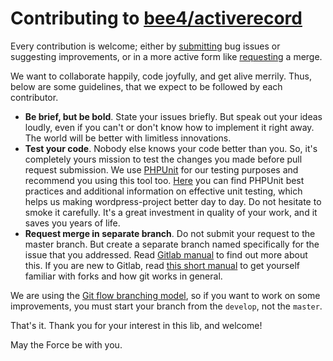 # Contributing to [bee4/activerecord](https://gitlab.com/bee4/activerecord)

Every contribution is welcome; either by [submitting](https://gitlab.com/bee4/activerecord/issues) 
bug issues or suggesting improvements, or in a more active form 
like [requesting](https://gitlab.com/bee4/activerecord/merge_requests) a merge.

We want to collaborate happily, code joyfully, and get alive merrily. 
Thus, below are some guidelines, that we expect to be followed by each 
contributor.

- **Be brief, but be bold**. State your issues briefly. But speak out your ideas loudly, even if you can't or don't know how to implement it right away. The world will be better with limitless innovations.
- **Test your code**. Nobody else knows your code better than you. So, it's completely yours mission to test the changes you made before pull request submission. We use [PHPUnit](https://phpunit.de/) for our testing purposes and recommend you using this tool too. [Here](https://phpunit.de/presentations.html) you can find PHPUnit best practices and additional information on effective unit testing, which helps us making wordpress-project better day to day. Do not hesitate to smoke it carefully. It's a great investment in quality of your work, and it saves you years of life.
- **Request merge in separate branch**. Do not submit your request to the master branch. But create a separate branch named specifically for the issue that you addressed. Read [Gitlab manual](https://gitlab.com/help/gitlab-basics/add-merge-request.md) to find out more about this. If you are new to Gitlab, read [this short manual](https://gitlab.com/help/gitlab-basics/README.md) to get yourself familiar with forks and how git works in general.

We are using the [Git flow branching model](http://nvie.com/posts/a-successful-git-branching-model/), 
so if you want to work on some improvements, you must start your branch from the `develop`, not the `master`.

That's it. Thank you for your interest in this lib, and welcome!

May the Force be with you.